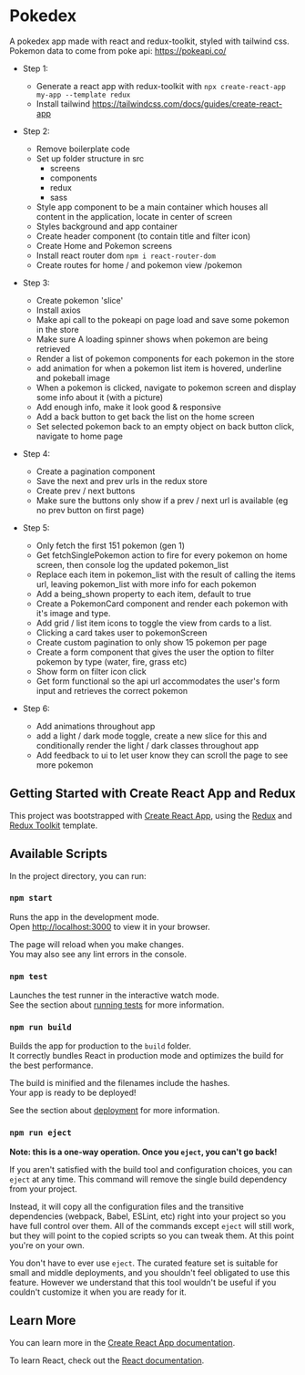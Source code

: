 # Pokedex
A pokedex app made with react and redux-toolkit, styled with tailwind css. Pokemon data to come from poke api: https://pokeapi.co/

* Step 1:
	* Generate a react app with redux-toolkit with ` npx create-react-app my-app --template redux `
	* Install tailwind https://tailwindcss.com/docs/guides/create-react-app

* Step 2:
	* Remove boilerplate code
	* Set up folder structure in src
		* screens 
		* components
		* redux
		* sass
	* Style app component to be a main container which houses all content in the application, locate in center of screen
	* Styles background and app container
	* Create header component (to contain title and filter icon)
	* Create Home and Pokemon screens 
	* Install react router dom ` npm i react-router-dom `
	* Create routes for home / and pokemon view /pokemon
	

* Step 3: 
	* Create pokemon 'slice'
	* Install axios
	* Make api call to the pokeapi on page load and save some pokemon in the store
	* Make sure A loading spinner shows when pokemon are being retrieved 
	* Render a list of pokemon components for each pokemon in the store
	* add animation for when a pokemon list item is hovered, underline and pokeball image
	* When a pokemon is clicked, navigate to pokemon screen and display some info about it (with a picture)
	* Add enough info, make it look good & responsive
	* Add a back button to get back the list on the home screen
	* Set selected pokemon back to an empty object on back button click, navigate to home page

* Step 4:
	* Create a pagination component 
	* Save the next and prev urls in the redux store 
	* Create prev / next buttons
	* Make sure the buttons only show if a prev / next url is available (eg no prev button on first page)

* Step 5:
	* Only fetch the first 151 pokemon (gen 1)
	* Get fetchSinglePokemon action to fire for every pokemon on home screen, then console log the updated pokemon_list
	* Replace each item in pokemon_list with the result of calling the items url, leaving pokemon_list with more info for each pokemon
	* Add a being_shown property to each item, default to true
	* Create a PokemonCard component and render each pokemon with it's image and type.
	* Add grid / list item icons to toggle the view from cards to a list.
	* Clicking a card takes user to pokemonScreen
	* Create custom pagination to only show 15 pokemon per page
	* Create a form component that gives the user the option to filter pokemon by type (water, fire, grass etc)
	* Show form on filter icon click
	* Get form functional so the api url accommodates the user's form input and retrieves the correct pokemon 

* Step 6:
	* Add animations throughout app
	* add a light / dark mode toggle, create a new slice for this and conditionally render the light / dark classes throughout app
	* Add feedback to ui to let user know they can scroll the page to see more pokemon

## Getting Started with Create React App and Redux

This project was bootstrapped with [Create React App](https://github.com/facebook/create-react-app), using the [Redux](https://redux.js.org/) and [Redux Toolkit](https://redux-toolkit.js.org/) template.

## Available Scripts

In the project directory, you can run:

### `npm start`

Runs the app in the development mode.\
Open [http://localhost:3000](http://localhost:3000) to view it in your browser.

The page will reload when you make changes.\
You may also see any lint errors in the console.

### `npm test`

Launches the test runner in the interactive watch mode.\
See the section about [running tests](https://facebook.github.io/create-react-app/docs/running-tests) for more information.

### `npm run build`

Builds the app for production to the `build` folder.\
It correctly bundles React in production mode and optimizes the build for the best performance.

The build is minified and the filenames include the hashes.\
Your app is ready to be deployed!

See the section about [deployment](https://facebook.github.io/create-react-app/docs/deployment) for more information.

### `npm run eject`

**Note: this is a one-way operation. Once you `eject`, you can't go back!**

If you aren't satisfied with the build tool and configuration choices, you can `eject` at any time. This command will remove the single build dependency from your project.

Instead, it will copy all the configuration files and the transitive dependencies (webpack, Babel, ESLint, etc) right into your project so you have full control over them. All of the commands except `eject` will still work, but they will point to the copied scripts so you can tweak them. At this point you're on your own.

You don't have to ever use `eject`. The curated feature set is suitable for small and middle deployments, and you shouldn't feel obligated to use this feature. However we understand that this tool wouldn't be useful if you couldn't customize it when you are ready for it.

## Learn More

You can learn more in the [Create React App documentation](https://facebook.github.io/create-react-app/docs/getting-started).

To learn React, check out the [React documentation](https://reactjs.org/).
